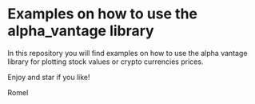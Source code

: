 # Examples on how to use the alpha_vantage library

In this repository you will find examples on how to use the alpha vantage library
for plotting stock values or crypto currencies prices.

Enjoy and star if you like!

Romel